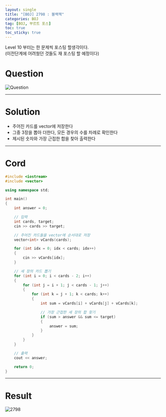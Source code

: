```yaml
---
layout: single
title: "[BOJ] 2798 : 블랙잭"
categories: BOJ
tag: [BOJ, 부르트 포스]
toc: true
toc_sticky: true
---
```


Level 10 부터는 한 문제씩 포스팅 할생각이다. <br>
(이전단계에 어려웠던 것들도 재 포스팅 할 예정이다) <br>

# Question
![Question](https://user-images.githubusercontent.com/97664446/168412491-64e0ee85-4dee-4925-aa4c-61535e9fc3eb.PNG)

***

# Solution
- 주어진 카드를 vector에 저장한다
- 그중 3장을 뽑아 더한다, 모든 경우의 수를 차례로 확인한다
- 제시된 숫자와 가장 근접한 합을 찾아 출력한다

***

# Cord
```c++
#include <iostream>
#include <vector>

using namespace std;

int main()
{
	int answer = 0;

	// 입력
	int cards, target;
	cin >> cards >> target;

	// 주어진 카드들을 vector에 순서대로 저장
	vector<int> vCards(cards);

	for (int idx = 0; idx < cards; idx++)
	{
		cin >> vCards[idx];
	}

	// 세 장의 카드 뽑기
	for (int i = 0; i < cards - 2; i++)
	{
		for (int j = i + 1; j < cards - 1; j++)
		{
			for (int k = j + 1; k < cards; k++)
			{
				int sum = vCards[i] + vCards[j] + vCards[k];

				// 가장 근접한 세 장의 합 찾기 
				if (sum > answer && sum <= target)
				{
					answer = sum;
				}
			}
		}
	}

	// 출력
	cout << answer;

	return 0;
}
```

***

# Result
![2798](https://user-images.githubusercontent.com/97664446/168412490-31d0e73f-d034-48b0-abc0-e945064e478c.PNG)
